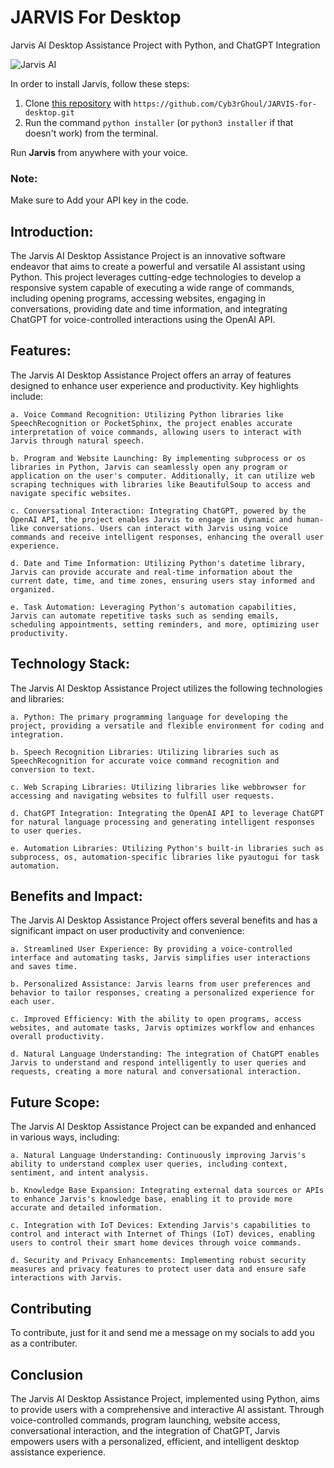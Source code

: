 # JARVIS For Desktop
Jarvis AI Desktop Assistance Project with Python, and ChatGPT Integration

![Jarvis AI](https://www.linkpicture.com/q/687474703a2f2f692e696d6775722e636f6d2f785a38783945532e6a7067.jpeg)

In order to install Jarvis, follow these steps:
1. Clone [this repository](https://github.com/Cyb3rGhoul/JARVIS-for-desktop.git) with `https://github.com/Cyb3rGhoul/JARVIS-for-desktop.git`
2. Run the command `python installer` (or `python3 installer` if that doesn't work) from the terminal.

Run **Jarvis** from anywhere with your voice.

### Note:
Make sure to Add your API key in the code.

## Introduction:
The Jarvis AI Desktop Assistance Project is an innovative software endeavor that aims to create a powerful and versatile AI assistant using Python. This project leverages cutting-edge technologies to develop a responsive system capable of executing a wide range of commands, including opening programs, accessing websites, engaging in conversations, providing date and time information, and integrating ChatGPT for voice-controlled interactions using the OpenAI API.

## Features:
The Jarvis AI Desktop Assistance Project offers an array of features designed to enhance user experience and productivity. Key highlights include:

    a. Voice Command Recognition: Utilizing Python libraries like SpeechRecognition or PocketSphinx, the project enables accurate interpretation of voice commands, allowing users to interact with Jarvis through natural speech.

    b. Program and Website Launching: By implementing subprocess or os libraries in Python, Jarvis can seamlessly open any program or application on the user's computer. Additionally, it can utilize web scraping techniques with libraries like BeautifulSoup to access and navigate specific websites.

    c. Conversational Interaction: Integrating ChatGPT, powered by the OpenAI API, the project enables Jarvis to engage in dynamic and human-like conversations. Users can interact with Jarvis using voice commands and receive intelligent responses, enhancing the overall user experience.

    d. Date and Time Information: Utilizing Python's datetime library, Jarvis can provide accurate and real-time information about the current date, time, and time zones, ensuring users stay informed and organized.

    e. Task Automation: Leveraging Python's automation capabilities, Jarvis can automate repetitive tasks such as sending emails, scheduling appointments, setting reminders, and more, optimizing user productivity.

## Technology Stack:
The Jarvis AI Desktop Assistance Project utilizes the following technologies and libraries:

    a. Python: The primary programming language for developing the project, providing a versatile and flexible environment for coding and integration.

    b. Speech Recognition Libraries: Utilizing libraries such as SpeechRecognition for accurate voice command recognition and conversion to text.

    c. Web Scraping Libraries: Utilizing libraries like webbrowser for accessing and navigating websites to fulfill user requests.

    d. ChatGPT Integration: Integrating the OpenAI API to leverage ChatGPT for natural language processing and generating intelligent responses to user queries.

    e. Automation Libraries: Utilizing Python's built-in libraries such as subprocess, os, automation-specific libraries like pyautogui for task automation.

## Benefits and Impact:
The Jarvis AI Desktop Assistance Project offers several benefits and has a significant impact on user productivity and convenience:

    a. Streamlined User Experience: By providing a voice-controlled interface and automating tasks, Jarvis simplifies user interactions and saves time.

    b. Personalized Assistance: Jarvis learns from user preferences and behavior to tailor responses, creating a personalized experience for each user.

    c. Improved Efficiency: With the ability to open programs, access websites, and automate tasks, Jarvis optimizes workflow and enhances overall productivity.

    d. Natural Language Understanding: The integration of ChatGPT enables Jarvis to understand and respond intelligently to user queries and requests, creating a more natural and conversational interaction.

## Future Scope:
The Jarvis AI Desktop Assistance Project can be expanded and enhanced in various ways, including:

    a. Natural Language Understanding: Continuously improving Jarvis's ability to understand complex user queries, including context, sentiment, and intent analysis.

    b. Knowledge Base Expansion: Integrating external data sources or APIs to enhance Jarvis's knowledge base, enabling it to provide more accurate and detailed information.

    c. Integration with IoT Devices: Extending Jarvis's capabilities to control and interact with Internet of Things (IoT) devices, enabling users to control their smart home devices through voice commands.

    d. Security and Privacy Enhancements: Implementing robust security measures and privacy features to protect user data and ensure safe interactions with Jarvis.
    
## Contributing
To contribute, just for it and send me a message on my socials to add you as a contributer.

## Conclusion
The Jarvis AI Desktop Assistance Project, implemented using Python, aims to provide users with a comprehensive and interactive AI assistant. Through voice-controlled commands, program launching, website access, conversational interaction, and the integration of ChatGPT, Jarvis empowers users with a personalized, efficient, and intelligent desktop assistance experience.

